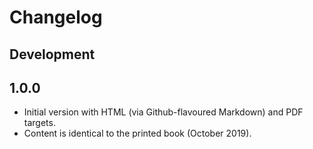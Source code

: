 # Changelog

## Development

## 1.0.0

- Initial version with HTML (via Github-flavoured Markdown) and PDF targets.
- Content is identical to the printed book (October 2019).